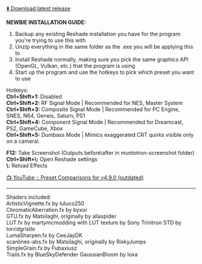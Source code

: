 [⬇️ Download latest release](https://github.com/MuntKaicho/Muntotron/releases/download/0.4.11/Muntotron-v0.4.11.zip)

**NEWBIE INSTALLATION GUIDE:**
1. Backup any existing Reshade installation you have for the program you're trying to use this with
2. Unzip everything in the same folder as the .exe you will be applying this to
3. Install Reshade normally, making sure you pick the same graphics API (OpenGL, Vulkan, etc.) that the program is using
4. Start up the program and use the hotkeys to pick which preset you want to use

Hotkeys:\
**Ctrl+Shift+1:** Disabled\
**Ctrl+Shift+2:** RF Signal Mode | Recommended for NES, Master System\
**Ctrl+Shift+3:** Composite Signal Mode | Recommended for PC Engine, SNES, N64, Geneis, Saturn, PS1\
**Ctrl+Shift+4:** Component Signal Mode | Recommended for Dreamcast, PS2, GameCube, Xbox\
**Ctrl+Shift+5:** Dumbass Mode | Mimics exaggerated CRT quirks visible only on a camera\

**F12:** Take Screenshot (Outputs before\\after in muntotron-screenshot folder)\
**Ctrl+Shift+\\:** Open Reshade settings\
**\\:** Reload Effects

[📺 YouTube :: Preset Comparisons for v4.9.0 (outdated)](https://www.youtube.com/watch?v=rHXDXnUuHKI)

----------

Shaders included:\
ArtisticVignette.fx by luluco250\
ChromaticAberration.fx by byxor\
GTU.fx by Matsilaghi, originally by aliaspider\
LUT.fx by martymcmodding with LUT texture by Sony Trinitron STD by torridgristle\
LumaSharpen.fx by CeeJayDK\
scanlines-abs.fx by Matsilaghi, originally by RiskyJumps\
SimpleGrain.fx by Fubaxiusz\
Trails.fx by BlueSkyDefender
GaussianBloom by Ioxa
